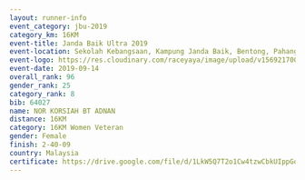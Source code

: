 ```yaml
---
layout: runner-info 
event_category: jbu-2019 
category_km: 16KM 
event-title: Janda Baik Ultra 2019
event-location: Sekolah Kebangsaan, Kampung Janda Baik, Bentong, Pahang, Malaysia 
event-logo: https://res.cloudinary.com/raceyaya/image/upload/v1569217009/logo/janda-baik_vch1pc.jpg 
event-date: 2019-09-14 
overall_rank: 96
gender_rank: 25
category_rank: 8
bib: 64027
name: NOR KORSIAH BT ADNAN
distance: 16KM
category: 16KM Women Veteran
gender: Female
finish: 2-40-09
country: Malaysia
certificate: https://drive.google.com/file/d/1LkW5Q7T2o1Cw4tzwCbkUIppGoRjIqSFt/view?usp=sharing
---
```

